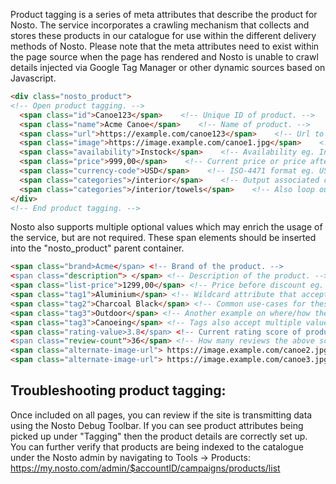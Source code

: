  Product tagging is a series of meta attributes that describe the product for Nosto. The service incorporates a crawling mechanism that collects and stores these products in our catalogue for use within the different delivery methods of Nosto. Please note that the meta attributes need to exist within the page source when the page has rendered and Nosto is unable to crawl details injected via Google Tag Manager or other dynamic sources based on Javascript.

```html
<div class="nosto_product"> 
<!-- Open product tagging. -->
  <span class="id">Canoe123</span>    <!-- Unique ID of product. -->
  <span class="name">Acme Canoe</span>    <!-- Name of product. -->
  <span class="url">https://example.com/canoe123</span>    <!-- Url to product eg. This page. -->
  <span class="image">https://image.example.com/canoe1.jpg</span>    <!-- Url to product image. -->
  <span class="availability">Instock</span>    <!-- Availability eg. Instock, Outofstock, Discontinued. -->
  <span class="price">999,00</span>    <!-- Current price or price after discount applied. -->
  <span class="currency-code">USD</span>    <!-- ISO-4471 format eg. USD, EUR, SEK etc. -->
  <span class="categories">/interior</span>    <!-- Output associated categories. --> 
  <span class="categories">/interior/towels</span>    <!-- Also loop out all associated the sub-categories. -->
</div>
<!-- End product tagging. -->
```

Nosto also supports multiple optional values which may enrich the usage of the service, but are not required. These span elements should be inserted into the "nosto_product" parent container.

```html
<span class="brand>Acme</span> <!-- Brand of the product. -->
<span class="description"> </span> <!-- Description of the product. -->
<span class="list-price">1299,00</span> <!-- Price before discount eg. Regular price used together with the price attribute. -->
<span class="tag1">Aluminium</span> <!-- Wildcard attribute that accepts any value you send it. Used mainly for filtering and reporting. -->
<span class="tag2">Charcoal Black</span> <!-- Common use-cases for these are colour, material or unique attributes. -->
<span class="tag3">Outdoor</span> <!-- Another example on where/how the product can be used. -->
<span class="tag3">Canoeing</span> <!-- Tags also accept multiple values on separate lines to denote multiple use-cases for filtering purposes. -->
<span class="rating-value>3.8</span> <!-- Current rating score of product. -->
<span class="review-count">36</span> <!-- How many reviews the above score is based on. -->
<span class="alternate-image-url"> https://image.example.com/canoe2.jpg</span> <!-- Alternate images of the product that can be used for example on a hover-effect. -->
<span class="alternate-image-url"> https://image.example.com/canoe3.jpg</span> <!-- Nosto supports mapping of multiple images and these are accessible through templating. -->
```

## Troubleshooting product tagging:
Once included on all pages, you can review if the site is transmitting data using the Nosto Debug Toolbar. If you can see product attributes being picked up under "Tagging" then the product details are correctly set up. You can further verify that products are being indexed to the catalogue under the Nosto admin by navigating to Tools → Products: https://my.nosto.com/admin/$accountID/campaigns/products/list

 